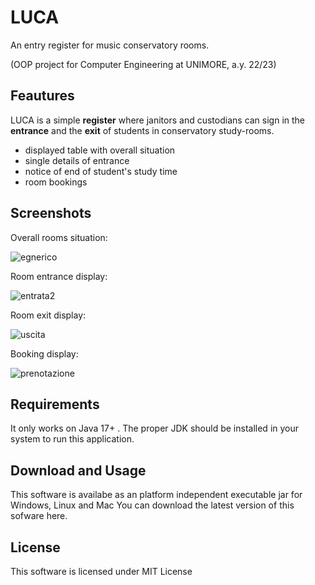 # LUCA
An entry register for music conservatory rooms.

(OOP project for Computer Engineering at UNIMORE, a.y. 22/23)

## Feautures
LUCA is a simple **register** where janitors and custodians can sign in the **entrance** and the **exit** of students in conservatory study-rooms.
* displayed table with overall situation
* single details of entrance
* notice of end of student's study time
* room bookings

## Screenshots
Overall rooms situation:

![egnerico](https://github.com/meliolanna/LUCA/assets/138586939/48c5e1b7-0425-4855-bcd2-7babc1dcdec9)

Room entrance display:

![entrata2](https://github.com/meliolanna/LUCA/assets/138586939/70c05b46-3a83-483f-a79f-f50aad09a476)

Room exit display:

![uscita](https://github.com/meliolanna/LUCA/assets/138586939/3382fc27-bec1-488c-b3e7-07403ad22e37)

Booking display:

![prenotazione](https://github.com/meliolanna/LUCA/assets/138586939/fa662d5a-08ed-4220-aad4-007465f3b776)

## Requirements
It only works on Java 17+ .
The proper JDK should be installed in your system to run this application.

## Download and Usage
This software is availabe as an platform independent executable jar for Windows, Linux and Mac
You can download the latest version of this sofware here.

## License
This software is licensed under MIT License
